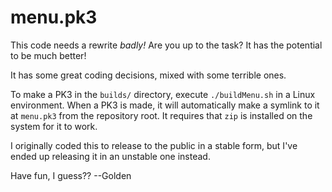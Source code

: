 # menu.pk3

This code needs a rewrite *badly!* Are you up to the task? It has the potential to be much better!

It has some great coding decisions, mixed with some terrible ones.


To make a PK3 in the `builds/` directory, execute `./buildMenu.sh` in a Linux environment.
When a PK3 is made, it will automatically make a symlink to it at `menu.pk3` from the repository root.
It requires that `zip` is installed on the system for it to work.


I originally coded this to release to the public in a stable form, but I've ended up releasing it in an unstable one instead.

Have fun, I guess?? --Golden
